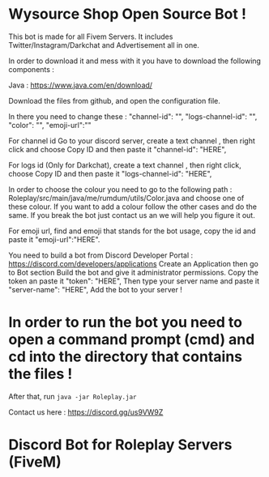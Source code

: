 # Wysource Shop Open Source Bot !

This bot is made for all Fivem Servers. It includes Twitter/Instagram/Darkchat and Advertisement all in one.

In order to download it and mess with it you have to download the following components :

Java : https://www.java.com/en/download/

Download the files from github, and open the configuration file.

In there you need to change these :
      "channel-id": "",
      "logs-channel-id": "",
      "color": "",
      "emoji-url":""

For channel id Go to your discord server, create a text channel , then right click and choose Copy ID and then paste it "channel-id": "HERE",

For logs id (Only for Darkchat), create a text channel , then right click, choose Copy ID and then paste it "logs-channel-id": "HERE",

In order to choose the colour you need to go to the following path : Roleplay/src/main/java/me/rumdum/utils/Color.java and choose one of these colour. If you want to add a colour 
follow the other cases and do the same. If you break the bot just contact us an we will help you figure it out.

For emoji url, find and emoji that stands for the bot usage, copy the id and paste it "emoji-url":"HERE".

You need to build a bot from Discord Developer Portal : https://discord.com/developers/applications
Create an Application then go to Bot section Build the bot and give it administrator permissions. Copy the token an paste it "token": "HERE",
Then type your server name and paste it "server-name": "HERE",
Add the bot to your server !

# In order to run the bot you need to open a command prompt (cmd) and cd into the directory that contains the files ! 
After that, run `java -jar Roleplay.jar`


Contact us here : https://discord.gg/us9VW9Z


# Discord Bot for Roleplay Servers (FiveM)
